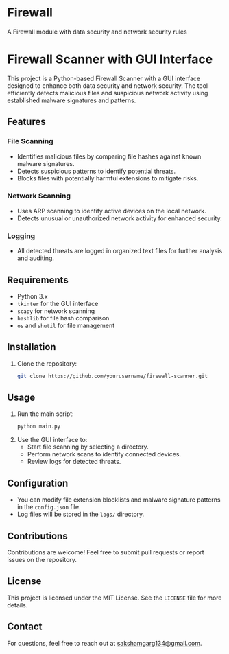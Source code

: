 # Firewall
A Firewall module with data security and network security rules
# Firewall Scanner with GUI Interface

This project is a Python-based Firewall Scanner with a GUI interface designed to enhance both data security and network security. The tool efficiently detects malicious files and suspicious network activity using established malware signatures and patterns.

## Features

### File Scanning
- Identifies malicious files by comparing file hashes against known malware signatures.
- Detects suspicious patterns to identify potential threats.
- Blocks files with potentially harmful extensions to mitigate risks.

### Network Scanning
- Uses ARP scanning to identify active devices on the local network.
- Detects unusual or unauthorized network activity for enhanced security.

### Logging
- All detected threats are logged in organized text files for further analysis and auditing.

## Requirements
- Python 3.x
- `tkinter` for the GUI interface
- `scapy` for network scanning
- `hashlib` for file hash comparison
- `os` and `shutil` for file management

## Installation
1. Clone the repository:
   ```bash
   git clone https://github.com/yourusername/firewall-scanner.git
   ```

## Usage
1. Run the main script:
   ```bash
   python main.py
   ```
2. Use the GUI interface to:
   - Start file scanning by selecting a directory.
   - Perform network scans to identify connected devices.
   - Review logs for detected threats.

## Configuration
- You can modify file extension blocklists and malware signature patterns in the `config.json` file.
- Log files will be stored in the `logs/` directory.

## Contributions
Contributions are welcome! Feel free to submit pull requests or report issues on the repository.

## License
This project is licensed under the MIT License. See the `LICENSE` file for more details.

## Contact
For questions, feel free to reach out at [sakshamgarg134@gmail.com](mailto:sakshamgarg134@gmail.com).
